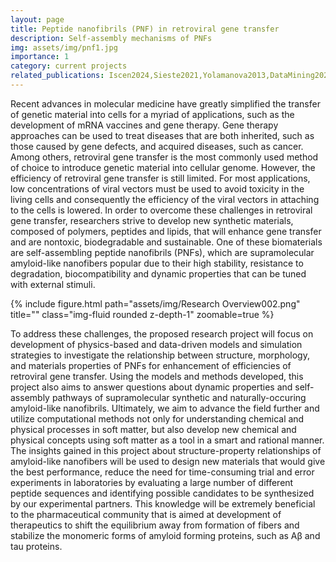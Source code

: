 ```yaml
---
layout: page
title: Peptide nanofibrils (PNF) in retroviral gene transfer
description: Self-assembly mechanisms of PNFs
img: assets/img/pnf1.jpg
importance: 1
category: current projects
related_publications: Iscen2024,Sieste2021,Yolamanova2013,DataMining2023
---
```


Recent advances in molecular medicine have greatly simplified the transfer of genetic material into cells for a myriad of applications, such as the development of mRNA vaccines and gene therapy. Gene therapy approaches can be used to treat diseases that are both inherited, such as those caused by gene defects, and acquired diseases, such as cancer. Among others, retroviral gene transfer is the most commonly used method of choice to introduce genetic material into cellular genome. However, the efficiency of retroviral gene transfer is still limited. For most applications, low concentrations of viral vectors must be used to avoid toxicity in the living cells and consequently the efficiency of the viral vectors in attaching to the cells is lowered. In order to overcome these challenges in retroviral gene transfer, researchers strive to develop new synthetic materials, composed of polymers, peptides and lipids, that will enhance gene transfer and are nontoxic, biodegradable and sustainable. One of these biomaterials are self-assembling peptide nanofibrils (PNFs), which are supramolecular amyloid-like nanofibers popular due to their high stability, resistance to degradation, biocompatibility and dynamic properties that can be tuned with external stimuli.

<div class="row">
    <div class="col-sm mt-3 mt-md-0">
        {% include figure.html path="assets/img/Research Overview002.png" title="" class="img-fluid rounded z-depth-1" zoomable=true %}
    </div>
</div>


To address these challenges, the proposed research project will focus on development of physics-based and data-driven models and simulation strategies to investigate the relationship between structure, morphology, and materials properties of PNFs for enhancement of efficiencies of retroviral gene transfer. Using the models and methods developed, this project also aims to answer questions about dynamic properties and self-assembly pathways of supramolecular synthetic and naturally-occuring amyloid-like nanofibrils. Ultimately, we aim to advance the field further and utilize computational methods not only for understanding chemical and physical processes in soft matter, but also develop new chemical and physical concepts using soft matter as a tool in a smart and rational manner. The insights gained in this project about structure-property relationships of amyloid-like nanofibers will be used to design new materials that would give the best performance, reduce the need for time-consuming trial and error experiments in laboratories by evaluating a large number of different peptide sequences and identifying possible candidates to be synthesized by our experimental partners. This knowledge will be extremely beneficial to the pharmaceutical community that is aimed at development of therapeutics to shift the equilibrium away from formation of fibers and stabilize the monomeric forms of amyloid forming proteins, such as Aβ and tau proteins.

